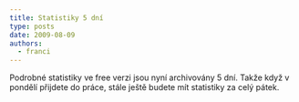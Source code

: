 ```yaml
---
title: Statistiky 5 dní
type: posts
date: 2009-08-09
authors:
  - franci
---
```

Podrobné statistiky ve free verzi jsou nyní archivovány 5 dní. Takže když v pondělí přijdete do práce, stále ještě budete mít statistiky za celý pátek.